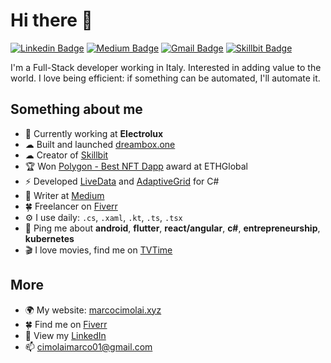 # Hi there 👋

[![Linkedin Badge](https://img.shields.io/badge/-marcocimolai-blue?style=flat-square&logo=Linkedin&logoColor=white&link=https://www.linkedin.com/in/marco-cimolai-74b9a9218)](https://www.linkedin.com/in/marco-cimolai-74b9a9218)
[![Medium Badge](https://img.shields.io/badge/-@marplex-03a57a?style=flat-square&labelColor=000000&logo=Medium&link=https://marplex.medium.com)](https://marplex.medium.com)
[![Gmail Badge](https://img.shields.io/badge/-cimolaimarco01@gmail.com-c14437?style=flat-square&logo=Gmail&logoColor=white&link=mailto:cimolaimarco01@gmail.com)](mailto:cimolaimarco01@gmail.com)
[![Skillbit Badge](https://img.shields.io/static/v1?label=skillb.it&message=marplex&color=orange)](https://skillb.it/marplex)

I'm a Full-Stack developer working in Italy. Interested in adding value to the world. I love being efficient: if something can be automated, I'll automate it.

## Something about me
- 🏢 Currently working at **Electrolux**
- ☁ Built and launched [dreambox.one](https://www.dreambox.one)
- ☁ Creator of [Skillbit](https://skillb.it)
- 🏆 Won [Polygon - Best NFT Dapp](https://showcase.ethglobal.com/roadtoweb3/nft-map-mint-nfts-of-pictures-on-a-map) award at ETHGlobal
- ⚡ Developed [LiveData](https://github.com/Marplex/LiveData) and [AdaptiveGrid](https://github.com/Marplex/AdaptiveGrid) for C#
- 📃 Writer at [Medium](https://marplex.medium.com/)
- 🍀 Freelancer on [Fiverr](https://www.fiverr.com/marplex)
- ⚙️ I use daily: `.cs`, `.xaml`, `.kt`, `.ts`, `.tsx`
- 💬 Ping me about **android**, **flutter**, **react/angular**, **c#**, **entrepreneurship**, **kubernetes**
- 🎬 I love movies, find me on [TVTime](https://tvtime.com/r/2oU0Q)

## More
- 🌍 My website: [marcocimolai.xyz](https://marcocimolai.xyz)
- 🍀 Find me on [Fiverr](https://www.fiverr.com/marplex)
- 🧢 View my [LinkedIn](https://www.linkedin.com/in/marco-cimolai-74b9a9218)
- 📫 [cimolaimarco01@gmail.com](mailto:cimolaimarco01@gmail.com)

